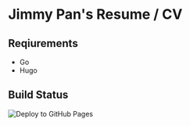 # Jimmy Pan's Resume / CV

## Reqiurements

- Go
- Hugo

## Build Status

![Deploy to GitHub Pages](https://github.com/ptc0219/Resume/workflows/Deploy%20to%20GitHub%20Pages/badge.svg?branch=master)
